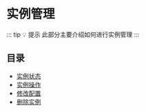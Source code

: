 # 实例管理

::: tip 💡 提示
此部分主要介绍如何进行实例管理
:::

## 目录

* [实例状态](/guide/maintenance/instances/status)
* [实例操作](/guide/maintenance/instances/operate)
* [修改配置](/guide/maintenance/instances/resume)
* [删除实例](/guide/maintenance/instances/delete)
